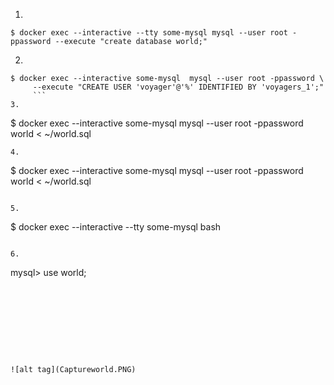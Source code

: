 
1.
```
$ docker exec --interactive --tty some-mysql mysql --user root -ppassword --execute "create database world;"
```
2.
```
$ docker exec --interactive some-mysql  mysql --user root -ppassword \
     --execute "CREATE USER 'voyager'@'%' IDENTIFIED BY 'voyagers_1';"
     ```
3.
```
$ docker exec  --interactive some-mysql  mysql --user root -ppassword world < ~/world.sql
```
4.
```
$ docker exec  --interactive some-mysql  mysql --user root -ppassword world < ~/world.sql
```

5.
```
$ docker exec --interactive --tty some-mysql bash
```

6.
```
mysql> use world;
```









![alt tag](Captureworld.PNG)
